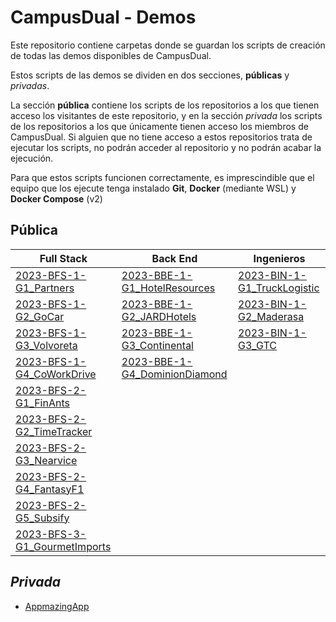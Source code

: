 # CampusDual - Demos
Este repositorio contiene carpetas donde se guardan los scripts de creación de todas las demos disponibles de CampusDual.

Estos scripts de las demos se dividen en dos secciones, **públicas** y *privadas*.

La sección **pública** contiene los scripts de los repositorios a los que tienen acceso los visitantes de este repositorio, y en la sección *privada* los scripts de los repositorios a los que únicamente tienen acceso los miembros de CampusDual. Si alguien que no tiene acceso a estos repositorios trata de ejecutar los scripts, no podrán acceder al repositorio y no podrán acabar la ejecución.

Para que estos scripts funcionen correctamente, es imprescindible que el equipo que los ejecute tenga instalado **Git**, **Docker** (mediante WSL) y **Docker Compose** (v2)

## Pública

| Full Stack                                                      | Back End                                                                | Ingenieros                                                          |
|-----------------------------------------------------------------|-------------------------------------------------------------------------|---------------------------------------------------------------------|
| [2023-BFS-1-G1_Partners](./public/2023-BFS-1-G1_Partners)       | [2023-BBE-1-G1_HotelResources](./public/2023-BBE-1-G1_HotelResources)   | [2023-BIN-1-G1_TruckLogistic](./public/2023-BIN-1-G1_TruckLogistic) |
| [2023-BFS-1-G2_GoCar](./public/2023-BFS-1-G2_GoCar)             | [2023-BBE-1-G2_JARDHotels](./public/2023-BBE-1-G2_JARDHotels)           | [2023-BIN-1-G2_Maderasa](./public/2023-BIN-1-G2_Maderasa)           |
| [2023-BFS-1-G3_Volvoreta](./public/2023-BFS-1-G3_Volvoreta)     | [2023-BBE-1-G3_Continental](./public/2023-BBE-1-G3_Continental)         | [2023-BIN-1-G3_GTC](./public/2023-BIN-1-G3_GTC)                     |
| [2023-BFS-1-G4_CoWorkDrive](./public/2023-BFS-1-G4_CoWorkDrive) | [2023-BBE-1-G4_DominionDiamond](./public/2023-BBE-1-G4_DominionDiamond) |                                                                     |
| [2023-BFS-2-G1_FinAnts](./public/2023-BFS-2-G1_FinAnts)         |                                                                         |                                                                     |
| [2023-BFS-2-G2_TimeTracker](./public/2023-BFS-2-G2_TimeTracker) |                                                                         |                                                                     |
| [2023-BFS-2-G3_Nearvice](./public/2023-BFS-2-G3_Nearvice)       |                                                                         |                                                                     |
| [2023-BFS-2-G4_FantasyF1](./public/2023-BFS-2-G4_FantasyF1)     |                                                                         |                                                                     |
| [2023-BFS-2-G5_Subsify](./public/2023-BFS-2-G5_Subsify)     |                                                                         |                                                                     |
| [2023-BFS-3-G1_GourmetImports](./public/2023-BFS-3-G1_GourmetImports)     |                                                                         |                                                                     |

## *Privada*
* [AppmazingApp](./private/appmazing-app)

